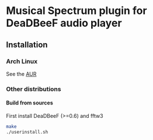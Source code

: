 Musical Spectrum plugin for DeaDBeeF audio player
====================

## Installation

### Arch Linux
See the [AUR](https://aur.archlinux.org/packages/deadbeef-plugin-musical-spectrum-git/)

### Other distributions
#### Build from sources
First install DeaDBeeF (>=0.6) and fftw3
```bash
make
./userinstall.sh
```
